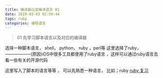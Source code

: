 ```yaml
---
title: 编译器以及编译语言 01
date: 2019-03-03 02:59:44
tags: ruby
categories: 编程语言
---
```

>01 先学习脚本语言以及对应的编译器


选择一种脚本语言， shell， python， ruby ，perl等 
这里选择了ruby，——————(原因)iOS中很多工具都使用了ruby语言 ，这样可以通过ruby语言去看一些有关的开源代码

这里写入了脚本的语言等等 ， 可以先熟悉一种语言， 比如；ruby 
[ruby 复习]()